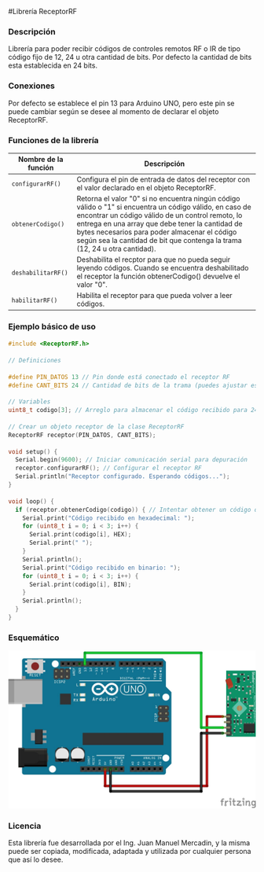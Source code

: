 #Librería ReceptorRF

### Descripción

Librería para poder recibir códigos de controles remotos RF o IR de tipo código fijo de 12, 24 u otra cantidad de bits. Por defecto la cantidad de bits esta establecida en 24 bits.

### Conexiones

Por defecto se establece el pin 13 para Arduino UNO, pero este pin se puede cambiar según se desee al momento de declarar el objeto ReceptorRF.

### Funciones de la librería

| Nombre de la función | Descripción                    |
| ------------- | ------------------------------ |
| `configurarRF()`      | Configura el pin de entrada de datos del receptor con el valor declarado en el objeto ReceptorRF.       |
| `obtenerCodigo()`   | Retorna el valor  "0"  si no encuentra ningún código válido o "1" si encuentra un código válido, en caso de encontrar un código válido de un control remoto, lo entrega en una array que debe tener la cantidad de bytes necesarios para poder almacenar el código según sea la cantidad de bit que contenga la trama (12, 24 u otra cantidad).    |
| `deshabilitarRF()` |  Deshabilita el recptor para que no pueda seguir leyendo códigos. Cuando se encuentra deshabilitado el receptor la función obtenerCodigo() devuelve el valor "0". |
| `habilitarRF()` | Habilita el receptor para que pueda volver a leer códigos. |

### Ejemplo básico de uso
```cpp
#include <ReceptorRF.h>

// Definiciones

#define PIN_DATOS 13 // Pin donde está conectado el receptor RF
#define CANT_BITS 24 // Cantidad de bits de la trama (puedes ajustar este valor según tu necesidad)

// Variables
uint8_t codigo[3]; // Arreglo para almacenar el código recibido para 24 bits son 3 bytes

// Crear un objeto receptor de la clase ReceptorRF
ReceptorRF receptor(PIN_DATOS, CANT_BITS);

void setup() {
  Serial.begin(9600); // Iniciar comunicación serial para depuración
  receptor.configurarRF(); // Configurar el receptor RF
  Serial.println("Receptor configurado. Esperando códigos...");
}

void loop() {
  if (receptor.obtenerCodigo(codigo)) { // Intentar obtener un código del receptor
    Serial.print("Código recibido en hexadecimal: ");
    for (uint8_t i = 0; i < 3; i++) {
      Serial.print(codigo[i], HEX);
      Serial.print(" ");
    }
    Serial.println();
    Serial.print("Código recibido en binario: ");
    for (uint8_t i = 0; i < 3; i++) {
      Serial.print(codigo[i], BIN);
    }
    Serial.println();
  }
}
```
### Esquemático
![](./Img/ArdUno_433Mhz.jpg)

### Licencia

Esta librería fue desarrollada por el Ing. Juan Manuel Mercadin, y la misma puede ser copiada, modificada, adaptada y utilizada por cualquier persona que así lo desee.
